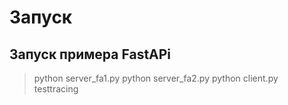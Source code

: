 # Запуск
## Запуск примера FastAPi
> python server_fa1.py
> python server_fa2.py
> python client.py testtracing